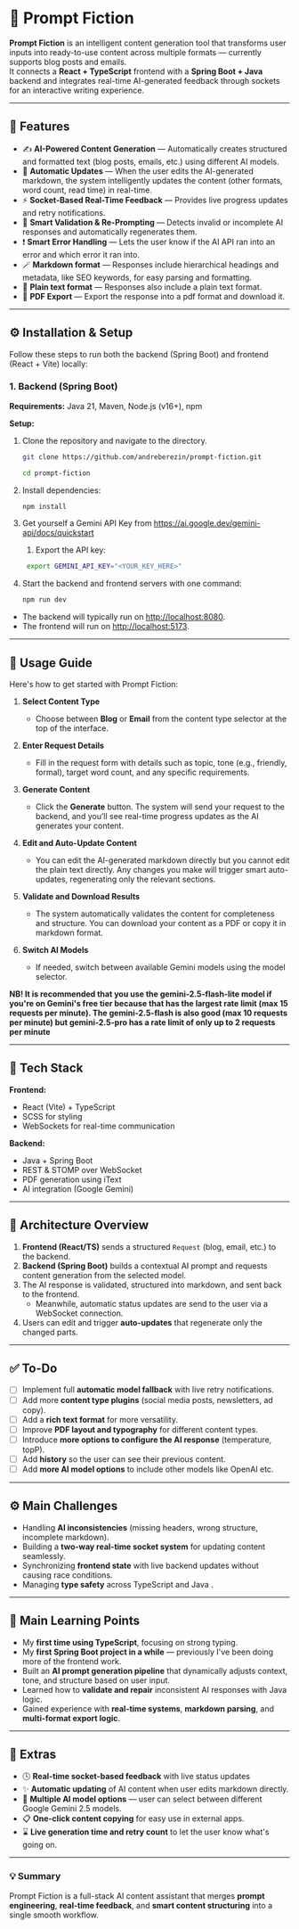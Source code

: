 # 🧠 Prompt Fiction

**Prompt Fiction** is an intelligent content generation tool that transforms user inputs into ready-to-use content across multiple formats — currently supports blog posts and emails.  
It connects a **React + TypeScript** frontend with a **Spring Boot + Java** backend and integrates real-time AI-generated feedback through sockets for an interactive writing experience.

---

## 🚀 Features

- ✍️ **AI-Powered Content Generation** — Automatically creates structured and formatted text (blog posts, emails, etc.) using different AI models.
- 🔄 **Automatic Updates** — When the user edits the AI-generated markdown, the system intelligently updates the content (other formats, word count, read time) in real-time.
- ⚡  **Socket-Based Real-Time Feedback** — Provides live progress updates and retry notifications.
- 🧠 **Smart Validation & Re-Prompting** — Detects invalid or incomplete AI responses and automatically regenerates them.
- ❗ **Smart Error Handling** — Lets the user know if the AI API ran into an error and which error it ran into.
- 🪄 **Markdown format** — Responses include hierarchical headings and metadata, like SEO keywords, for easy parsing and formatting.
- 📄 **Plain text format** — Responses also include a plain text format.
- 📄 **PDF Export** — Export the response into a pdf format and download it.

---

## ⚙️ Installation & Setup

Follow these steps to run both the backend (Spring Boot) and frontend (React + Vite) locally:

### 1. Backend (Spring Boot)

**Requirements:** Java 21, Maven, Node.js (v16+), npm

**Setup:**
1. Clone the repository and navigate to the directory.
    ```sh
    git clone https://github.com/andreberezin/prompt-fiction.git
   ```
    ```sh
   cd prompt-fiction
   ```

2. Install dependencies:
   ```sh
   npm install
   ```

3. Get yourself a Gemini API Key from https://ai.google.dev/gemini-api/docs/quickstart
   1. Export the API key:
   ```sh
    export GEMINI_API_KEY="<YOUR_KEY_HERE>"
    ```
4. Start the backend and frontend servers with one command:
   ```sh
   npm run dev
   ```
- The backend will typically run on [http://localhost:8080](http://localhost:8080). 
- The frontend will run on [http://localhost:5173](http://localhost:5173).

---

## 🧭 Usage Guide

Here's how to get started with Prompt Fiction:

1. **Select Content Type**
    - Choose between **Blog** or **Email** from the content type selector at the top of the interface.

2. **Enter Request Details**
    - Fill in the request form with details such as topic, tone (e.g., friendly, formal), target word count, and any specific requirements.

3. **Generate Content**
    - Click the **Generate** button. The system will send your request to the backend, and you’ll see real-time progress updates as the AI generates your content.

4. **Edit and Auto-Update Content**
    - You can edit the AI-generated markdown directly but you cannot edit the plain text directly. Any changes you make will trigger smart auto-updates, regenerating only the relevant sections.

5. **Validate and Download Results**
    - The system automatically validates the content for completeness and structure. You can download your content as a PDF or copy it in markdown format.

6. **Switch AI Models**
    - If needed, switch between available Gemini models using the model selector.

**NB! It is recommended that you use the gemini-2.5-flash-lite model if you're on Gemini's free tier because that has the largest rate limit (max 15 requests per minute). 
The gemini-2.5-flash is also good (max 10 requests per minute) but gemini-2.5-pro has a rate limit of only up to 2 requests per minute**

---

## 🧰 Tech Stack

**Frontend:**
- React (Vite) + TypeScript
- SCSS for styling
- WebSockets for real-time communication

**Backend:**
- Java + Spring Boot
- REST & STOMP over WebSocket
- PDF generation using iText
- AI integration (Google Gemini)

---

## 🧩 Architecture Overview

1. **Frontend (React/TS)** sends a structured `Request` (blog, email, etc.) to the backend.
2. **Backend (Spring Boot)** builds a contextual AI prompt and requests content generation from the selected model.
3. The AI response is validated, structured into markdown, and sent back to the frontend. 
   - Meanwhile, automatic status updates are send to the user via a WebSocket connection.
4. Users can edit and trigger **auto-updates** that regenerate only the changed parts.

---

## ✅ To-Do

- [ ] Implement full **automatic model fallback** with live retry notifications.
- [ ] Add more **content type plugins** (social media posts, newsletters, ad copy).
- [ ] Add a **rich text format** for more versatility.
- [ ] Improve **PDF layout and typography** for different content types.
- [ ] Introduce **more options to configure the AI response** (temperature, topP).
- [ ] Add **history** so the user can see their previous content.
- [ ] Add **more AI model options** to include other models like OpenAI etc.

---

## ⚙️ Main Challenges

- Handling **AI inconsistencies** (missing headers, wrong structure, incomplete markdown).
- Building a **two-way real-time socket system** for updating content seamlessly.
- Synchronizing **frontend state** with live backend updates without causing race conditions.
- Managing **type safety** across TypeScript and Java .

---

## 🧠 Main Learning Points

- My **first time using TypeScript**, focusing on strong typing.
- My **first Spring Boot project in a while** — previously I've been doing more of the frontend work.
- Built an **AI prompt generation pipeline** that dynamically adjusts context, tone, and structure based on user input.
- Learned how to **validate and repair** inconsistent AI responses with Java logic.
- Gained experience with **real-time systems**, **markdown parsing**, and **multi-format export logic**.

---

## 🌟 Extras

- 🕓 **Real-time socket-based feedback** with live status updates
- ✨ **Automatic updating** of AI content when user edits markdown directly.
- 🧠 **Multiple AI model options** — user can select between different Google Gemini 2.5 models.
- 📋 **One-click content copying** for easy use in external apps.
- ⌛ **Live generation time and retry count** to let the user know what's going on.

---

### 💡 Summary
Prompt Fiction is a full-stack AI content assistant that merges **prompt engineering**, **real-time feedback**, and **smart content structuring** into a single smooth workflow.